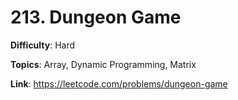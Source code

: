 # 213. Dungeon Game

**Difficulty**: Hard

**Topics**: Array, Dynamic Programming, Matrix

**Link**: https://leetcode.com/problems/dungeon-game
